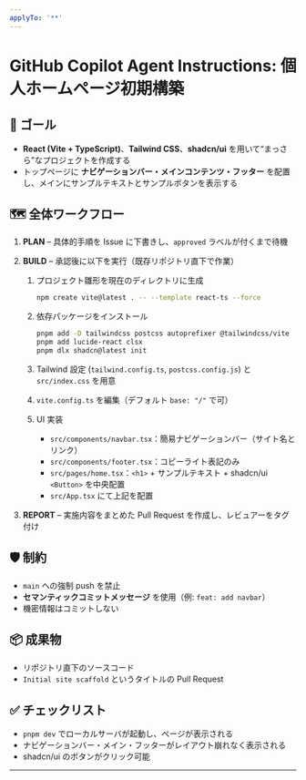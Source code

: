 ```yaml
---
applyTo: '**'
---
```

# GitHub Copilot Agent Instructions: 個人ホームページ初期構築

## 🎯 ゴール

* **React (Vite + TypeScript)**、**Tailwind CSS**、**shadcn/ui** を用いて“まっさら”なプロジェクトを作成する
* トップページに **ナビゲーションバー・メインコンテンツ・フッター** を配置し、メインにサンプルテキストとサンプルボタンを表示する

## 🗺️ 全体ワークフロー

1. **PLAN** – 具体的手順を Issue に下書きし、`approved` ラベルが付くまで待機
2. **BUILD** – 承認後に以下を実行（既存リポジトリ直下で作業）

   1. プロジェクト雛形を現在のディレクトリに生成

      ```bash
      npm create vite@latest . -- --template react-ts --force
      ```
   2. 依存パッケージをインストール

      ```bash
      pnpm add -D tailwindcss postcss autoprefixer @tailwindcss/vite
      pnpm add lucide-react clsx
      pnpm dlx shadcn@latest init
      ```
   3. Tailwind 設定 (`tailwind.config.ts`, `postcss.config.js`) と `src/index.css` を用意
   4. `vite.config.ts` を編集（デフォルト `base: "/"` で可）
   5. UI 実装

      * `src/components/navbar.tsx`：簡易ナビゲーションバー（サイト名とリンク）
      * `src/components/footer.tsx`：コピーライト表記のみ
      * `src/pages/home.tsx`：`<h1>` + サンプルテキスト + shadcn/ui `<Button>` を中央配置
      * `src/App.tsx` にて上記を配置
3. **REPORT** – 実施内容をまとめた Pull Request を作成し、レビュアーをタグ付け

## 🛡️ 制約

* `main` への強制 push を禁止
* **セマンティックコミットメッセージ** を使用（例: `feat: add navbar`）
* 機密情報はコミットしない

## 📦 成果物

* リポジトリ直下のソースコード
* `Initial site scaffold` というタイトルの Pull Request

## ✅ チェックリスト

* `pnpm dev` でローカルサーバが起動し、ページが表示される
* ナビゲーションバー・メイン・フッターがレイアウト崩れなく表示される
* shadcn/ui のボタンがクリック可能

---

